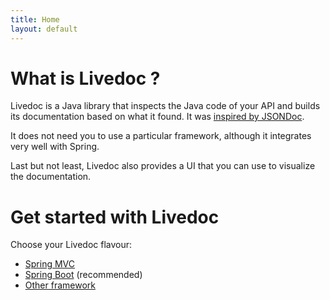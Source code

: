 ```yaml
---
title: Home
layout: default
---
```


# What is Livedoc ?

Livedoc is a Java library that inspects the Java code of your API and builds its documentation based on what it 
found. It was [inspired by JSONDoc](about-jsondoc).

It does not need you to use a particular framework, although it integrates very well with Spring.

Last but not least, Livedoc also provides a UI that you can use to visualize the documentation.

# Get started with Livedoc

Choose your Livedoc flavour:

- [Spring MVC](quickstart/springmvc)
- [Spring Boot](quickstart/springboot) (recommended)
- [Other framework](quickstart/plain)
